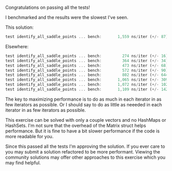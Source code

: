 Congratulations on passing all the tests!

I benchmarked and the results were the slowest I've seen.

This solution:

```rust
test identify_all_saddle_points ... bench:       1,559 ns/iter (+/- 87)

```

Elsewhere:

```rust
test identify_all_saddle_points ... bench:         274 ns/iter (+/- 16)
test identify_all_saddle_points ... bench:         364 ns/iter (+/- 34)
test identify_all_saddle_points ... bench:         473 ns/iter (+/- 68)
test identify_all_saddle_points ... bench:         572 ns/iter (+/- 90)
test identify_all_saddle_points ... bench:         802 ns/iter (+/- 644)
test identify_all_saddle_points ... bench:       1,065 ns/iter (+/- 309)
test identify_all_saddle_points ... bench:       1,072 ns/iter (+/- 102
test identify_all_saddle_points ... bench:       1,109 ns/iter (+/- 142)
```

The key to maximizing performance is to do as much in each iterator in as few
iterators as possible. Or I should say to do as little as neeeded in each
iterator in as few iterators as possible.

This exercise can be solved with only a couple vectors and no HashMaps or
HashSets. I'm not sure that the overhead of the Matrix struct helps performance.
But it is fine to have a bit slower performance if the code is more readable for
you.

Since this passed all the tests I'm approving the solution. If you ever care to
you may submit a solution refactored to be more performant. Viewing the
community solutions may offer other approaches to this exercise which you may
find helpful.
